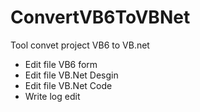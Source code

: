 # ConvertVB6ToVBNet
Tool convet project VB6 to VB.net
   + Edit file VB6 form
   + Edit file VB.Net Desgin 
   + Edit file VB.Net Code 
   + Write log edit
